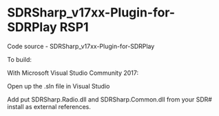 # SDRSharp_v17xx-Plugin-for-SDRPlay RSP1
Code source - SDRSharp_v17xx-Plugin-for-SDRPlay

To build:

With Microsoft Visual Studio Community 2017:

Open up the .sln file in Visual Studio

Add put SDRSharp.Radio.dll and SDRSharp.Common.dll from your SDR# install as external references.
